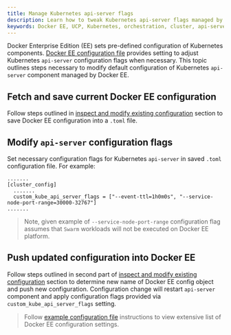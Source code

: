 ```yaml
---
title: Manage Kubernetes api-server flags
description: Learn how to tweak Kubernetes api-server flags managed by Docker Enterprise Edition.
keywords: Docker EE, UCP, Kubernetes, orchestration, cluster, api-server
---
```


Docker Enterprise Edition (EE) sets pre-defined configuration of Kubernetes components. [Docker EE configuration file]((./ucp-configuration-file.md)) provides setting to adjust Kubernetes `api-server` configuration flags when necessary.
This topic outlines steps necessary to modify default configuration of Kubernetes `api-server` component managed by Docker EE.

## Fetch and save current Docker EE configuration

Follow steps outlined in [inspect and modify existing configuration](./ucp-configuration-file.md#inspect-and-modify-existing-configuration) section to save Docker EE configuration into a `.toml` file.

## Modify `api-server` configuration flags

Set necessary configuration flags for Kubernetes `api-server` in saved `.toml` configuration file.
For example:
```
.......
[cluster_config]
  .......
  custom_kube_api_server_flags = ["--event-ttl=1h0m0s", "--service-node-port-range=30000-32767"]
.......
```

> Note, given example of `--service-node-port-range` configuration flag assumes that `Swarm` workloads will not be executed on Docker EE platform.

## Push updated configuration into Docker EE

Follow steps outlined in second part of [inspect and modify existing configuration](./ucp-configuration-file.md#inspect-and-modify-existing-configuration) section to determine new name of Docker EE config object and push new configuration.
Configuration change will restart `api-server` component and apply configuration flags provided via `custom_kube_api_server_flags` setting.

> Follow [example configuration file](./ucp-configuration-file.md#example-configuration-file) instructions to view extensive list of Docker EE configuration settings.
